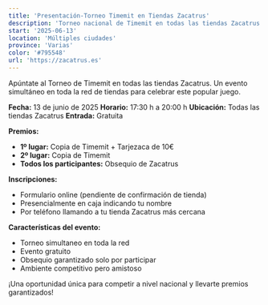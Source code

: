 ```yaml
---
title: 'Presentación-Torneo Timemit en Tiendas Zacatrus'
description: 'Torneo nacional de Timemit en todas las tiendas Zacatrus con premios y obsequios para participantes.'
start: '2025-06-13'
location: 'Múltiples ciudades'
province: 'Varias'
color: '#795548'
url: 'https://zacatrus.es'
---
```


Apúntate al Torneo de Timemit en todas las tiendas Zacatrus. Un evento simultáneo en toda la red de tiendas para celebrar este popular juego.

**Fecha:** 13 de junio de 2025
**Horario:** 17:30 h a 20:00 h
**Ubicación:** Todas las tiendas Zacatrus
**Entrada:** Gratuita

**Premios:**
- **1º lugar:** Copia de Timemit + Tarjezaca de 10€
- **2º lugar:** Copia de Timemit
- **Todos los participantes:** Obsequio de Zacatrus

**Inscripciones:**
- Formulario online (pendiente de confirmación de tienda)
- Presencialmente en caja indicando tu nombre
- Por teléfono llamando a tu tienda Zacatrus más cercana

**Características del evento:**
- Torneo simultaneo en toda la red
- Evento gratuito
- Obsequio garantizado solo por participar
- Ambiente competitivo pero amistoso

¡Una oportunidad única para competir a nivel nacional y llevarte premios garantizados!
